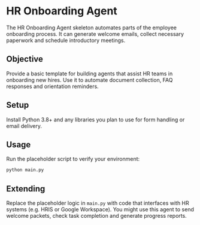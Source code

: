 # HR Onboarding Agent

The HR Onboarding Agent skeleton automates parts of the employee onboarding
process.  It can generate welcome emails, collect necessary paperwork and
schedule introductory meetings.

## Objective

Provide a basic template for building agents that assist HR teams in
onboarding new hires.  Use it to automate document collection, FAQ
responses and orientation reminders.

## Setup

Install Python 3.8+ and any libraries you plan to use for form handling or
email delivery.

## Usage

Run the placeholder script to verify your environment:

```bash
python main.py
```

## Extending

Replace the placeholder logic in `main.py` with code that interfaces with HR
systems (e.g. HRIS or Google Workspace).  You might use this agent to send
welcome packets, check task completion and generate progress reports.
